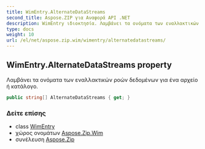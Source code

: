 ```yaml
---
title: WimEntry.AlternateDataStreams
second_title: Aspose.ZIP για Αναφορά API .NET
description: WimEntry ιδιοκτησία. Λαμβάνει τα ονόματα των εναλλακτικών ροών δεδομένων για ένα αρχείο ή κατάλογο.
type: docs
weight: 10
url: /el/net/aspose.zip.wim/wimentry/alternatedatastreams/
---
```

## WimEntry.AlternateDataStreams property

Λαμβάνει τα ονόματα των εναλλακτικών ροών δεδομένων για ένα αρχείο ή κατάλογο.

```csharp
public string[] AlternateDataStreams { get; }
```

### Δείτε επίσης

* class [WimEntry](../)
* χώρος ονομάτων [Aspose.Zip.Wim](../../wimentry/)
* συνέλευση [Aspose.Zip](../../../)


